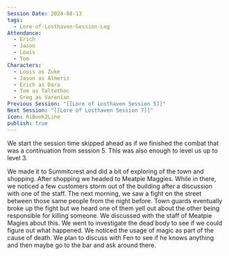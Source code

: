 ```yaml
---
Session Date: 2024-08-13
tags:
  - Lore-of-Losthaven-Session-Log
Attendance:
  - Erich
  - Jason
  - Louis
  - Tom
Characters:
  - Louis as Zuke
  - Jason as Almeris
  - Erich as Dara
  - Tom as Taltethoc
  - Greg as Varenian
Previous Session: "[[Lore of Losthaven Session 5]]"
Next Session: "[[Lore of Losthaven Session 7]]"
icon: RiBook2Line
publish: true
---
```

We start the session time skipped ahead as if we finished the combat that was a continuation from session 5. This was also enough to level us up to level 3. 

We made it to Summitcrest and did a bit of exploring of the town and shopping. After shopping we headed to Meatpie Maggies. While in there, we noticed a few customers storm out of the building after a discussion with one of the staff. The next morning, we saw a fight on the street between those same people from the night before. Town guards eventually broke up the fight but we heard one of them yell out about the other being responsible for killing someone. We discussed with the staff of Meatpie Magies about this. We went to investigate the dead body to see if we could figure out what happened. We noticed the usage of magic as part of the cause of death. We plan to discuss with Fen to see if he knows anything and then maybe go to the bar and ask around there.




